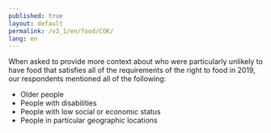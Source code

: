 ```yaml
---
published: true
layout: default
permalink: /v3_1/en/food/COK/
lang: en
---
```

When asked to provide more context about who were particularly unlikely to have food that satisfies all of the requirements of the right to food in 2019, our respondents mentioned all of the following:
-	Older people
-	People with disabilities
-	People with low social or economic status
-	People in particular geographic locations

